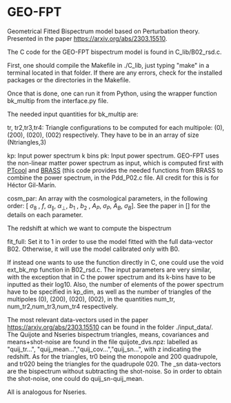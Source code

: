 # GEO-FPT
Geometrical Fitted Bispectrum model based on Perturbation theory. Presented in the paper https://arxiv.org/abs/2303.15510. 

The C code for the GEO-FPT bispectrum model is found in C_lib/B02_rsd.c. 

First, one should compile the Makefile in ./C_lib, just typing "make" in a terminal located in that folder. If there are any errors, check for the installed packages or the directories in the Makefile.

Once that is done, one can run it from Python, using the wrapper function bk_multip from the interface.py file.

The needed input quantities for bk_multip are:

tr, tr2,tr3,tr4: Triangle configurations to be computed for each multipole: (0), (200), (020), (002) respectively. They have to be in an array of size (Ntriangles,3)

kp: Input power spectrum k bins
pk: Input power spectrum. GEO-FPT uses the non-linear matter power spectrum as input, which is computed first with [PTcool](https://github.com/hectorgil/PTcool) and [BRASS](https://github.com/hectorgil/Brass) (this code provides the needed functions from BRASS to combine the power spectrum, in the Pdd_P02.c file. All credit for this is for Héctor Gil-Marín.

cosm_par: An array with the cosmological parameters, in the following order: [ $\sigma_8$ , $f$, $\alpha_\parallel$, $\alpha_\bot$, $b_1$ , $b_2$ , $A_P$, $\sigma_P$, $A_B$, $\sigma_B$]. See the paper in [] for the details on each parameter.

The redshift at which we want to compute the bispectrum

fit_full: Set it to 1 in order to use the model fitted with the full data-vector B02. Otherwise, it will use the model calibrated only with B0.

If instead one wants to use the function directly in C, one could use the void ext_bk_mp function in B02_rsd.c. The input parameters are very similar, with the exception that in C the power spectrum and its k-bins have to be inputted as their log10. Also, the number of elements of the power spectrum have to be specified in kp_dim, as well as the number of triangles of the multipoles (0), (200), (020), (002), in the quantities num_tr, num_tr2,num_tr3,num_tr4 respectively.

The most relevant data-vectors used in the paper https://arxiv.org/abs/2303.15510 can be found in the folder ./input_data/. The Quijote and Nseries bispectrum triangles, means, covariances and means+shot-noise are found in the file quijote_dvs.npz: labelled as "quij_tr...", "quij_mean...","quij_cov...","quij_sn...", with z indicating the redshift. As for the triangles, tr0 being the monopole and 200 quadrupole, and tr020 being the triangles for the quadrupole 020. The _sn data-vectors are the bispectrum without subtracting the shot-noise. So in order to obtain the shot-noise, one could do quij_sn-quij_mean.

All is analogous for Nseries.
